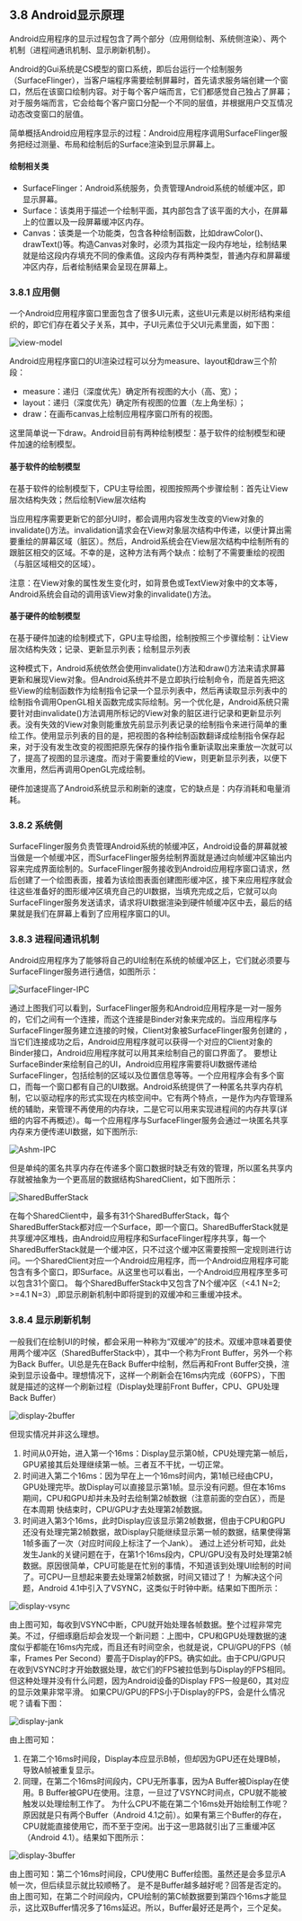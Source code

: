 ## 3.8 Android显示原理
Android应用程序的显示过程包含了两个部分（应用侧绘制、系统侧渲染）、两个机制（进程间通讯机制、显示刷新机制）。

Android的Gui系统是CS模型的窗口系统，即后台运行一个绘制服务（SurfaceFlinger），当客户端程序需要绘制屏幕时，首先请求服务端创建一个窗口，然后在该窗口绘制内容。对于每个客户端而言，它们都感觉自己独占了屏幕；对于服务端而言，它会给每个客户窗口分配一个不同的层值，并根据用户交互情况动态改变窗口的层值。

简单概括Android应用程序显示的过程：Android应用程序调用SurfaceFlinger服务把经过测量、布局和绘制后的Surface渲染到显示屏幕上。

#### 绘制相关类
* SurfaceFlinger：Android系统服务，负责管理Android系统的帧缓冲区，即显示屏幕。
* Surface：该类用于描述一个绘制平面，其内部包含了该平面的大小，在屏幕上的位置以及一段屏幕缓冲区内存。
* Canvas：该类是一个功能类，包含各种绘制函数，比如drawColor()、drawText()等。构造Canvas对象时，必须为其指定一段内存地址，绘制结果就是给这段内存填充不同的像素值。这段内存有两种类型，普通内存和屏幕缓冲区内存，后者绘制结果会呈现在屏幕上。

### 3.8.1 应用侧
一个Android应用程序窗口里面包含了很多UI元素，这些UI元素是以树形结构来组织的，即它们存在着父子关系，其中，子UI元素位于父UI元素里面，如下图：

![view-model](../img/3-2-view-model.jpg)

Android应用程序窗口的UI渲染过程可以分为measure、layout和draw三个阶段：
* measure：递归（深度优先）确定所有视图的大小（高、宽）；
* layout：递归（深度优先）确定所有视图的位置（左上角坐标）；
* draw：在画布canvas上绘制应用程序窗口所有的视图。

这里简单说一下draw。Android目前有两种绘制模型：基于软件的绘制模型和硬件加速的绘制模型。

#### 基于软件的绘制模型
在基于软件的绘制模型下，CPU主导绘图，视图按照两个步骤绘制：首先让View层次结构失效；然后绘制View层次结构

当应用程序需要更新它的部分UI时，都会调用内容发生改变的View对象的invalidate()方法。invalidation请求会在View对象层次结构中传递，以便计算出需要重绘的屏幕区域（脏区）。然后，Android系统会在View层次结构中绘制所有的跟脏区相交的区域。不幸的是，这种方法有两个缺点：绘制了不需要重绘的视图（与脏区域相交的区域）。

注意：在View对象的属性发生变化时，如背景色或TextView对象中的文本等，Android系统会自动的调用该View对象的invalidate()方法。

#### 基于硬件的绘制模型
在基于硬件加速的绘制模式下，GPU主导绘图，绘制按照三个步骤绘制：让View层次结构失效；记录、更新显示列表；绘制显示列表

这种模式下，Android系统依然会使用invalidate()方法和draw()方法来请求屏幕更新和展现View对象。但Android系统并不是立即执行绘制命令，而是首先把这些View的绘制函数作为绘制指令记录一个显示列表中，然后再读取显示列表中的绘制指令调用OpenGL相关函数完成实际绘制。另一个优化是，Android系统只需要针对由invalidate()方法调用所标记的View对象的脏区进行记录和更新显示列表。没有失效的View对象则能重放先前显示列表记录的绘制指令来进行简单的重绘工作。使用显示列表的目的是，把视图的各种绘制函数翻译成绘制指令保存起来，对于没有发生改变的视图把原先保存的操作指令重新读取出来重放一次就可以了，提高了视图的显示速度。而对于需要重绘的View，则更新显示列表，以便下次重用，然后再调用OpenGL完成绘制。

硬件加速提高了Android系统显示和刷新的速度，它的缺点是：内存消耗和电量消耗。

### 3.8.2 系统侧
SurfaceFlinger服务负责管理Android系统的帧缓冲区，Android设备的屏幕就被当做是一个帧缓冲区，而SurfaceFlinger服务绘制界面就是通过向帧缓冲区输出内容来完成界面绘制的。SurfaceFlinger服务接收到Android应用程序窗口请求，然后创建了一个绘图表面，接着为该绘图表面创建图形缓冲区，接下来应用程序就会往这些准备好的图形缓冲区填充自己的UI数据，当填充完成之后，它就可以向SurfaceFlinger服务发送请求，请求将UI数据渲染到硬件帧缓冲区中去，最后的结果就是我们在屏幕上看到了应用程序窗口的UI。

### 3.8.3 进程间通讯机制
Android应用程序为了能够将自己的UI绘制在系统的帧缓冲区上，它们就必须要与SurfaceFlinger服务进行通信，如图所示：

![SurfaceFlinger-IPC](../img/3-2-SurfaceFlinger-IPC.jpg)

通过上图我们可以看到，SurfaceFlinger服务和Android应用程序是一对一服务的，它们之间有一个连接，而这个连接是Binder对象来完成的。当应用程序与SurfaceFlinger服务建立连接的时候，Client对象被SurfaceFlinger服务创建的 ，当它们连接成功之后，Android应用程序就可以获得一个对应的Client对象的Binder接口，Android应用程序就可以用其来绘制自己的窗口界面了。 要想让SurfaceBinder来绘制自己的UI，Android应用程序需要将UI数据传递给SurfaceFlinger，包括绘制的区域以及位置信息等等。一个应用程序会有多个窗口，而每一个窗口都有自己的UI数据。Android系统提供了一种匿名共享内存机制，它以驱动程序的形式实现在内核空间中。它有两个特点，一是作为内存管理系统的辅助，来管理不再使用的内存块，二是它可以用来实现进程间的内存共享(详细的内容不再概述）。每一个应用程序与SurfaceFlinger服务会通过一块匿名共享内存来方便传递UI数据，如下图所示:

![Ashm-IPC](../img/3-2-Ashm-IPC.jpg)

但是单纯的匿名共享内存在传递多个窗口数据时缺乏有效的管理，所以匿名共享内存就被抽象为一个更高层的数据结构SharedClient，如下图所示：

![SharedBufferStack](../img/3-2-SharedBufferStack.jpg)

在每个SharedClient中，最多有31个SharedBufferStack，每个SharedBufferStack都对应一个Surface，即一个窗口。SharedBufferStack就是共享缓冲区堆栈，由Android应用程序和SurfaceFlinger程序共享，每一个SharedBufferStack就是一个缓冲区，只不过这个缓冲区需要按照一定规则进行访问。一个SharedClient对应一个Android应用程序，而一个Android应用程序可能包含有多个窗口，即Surface。从这里也可以看出，一个Android应用程序至多可以包含31个窗口。
每个SharedBufferStack中又包含了N个缓冲区（<4.1 N=2; >=4.1 N=3）,即显示刷新机制中即将提到的双缓冲和三重缓冲技术。

### 3.8.4 显示刷新机制
一般我们在绘制UI的时候，都会采用一种称为“双缓冲”的技术。双缓冲意味着要使用两个缓冲区（SharedBufferStack中），其中一个称为Front Buffer，另外一个称为Back Buffer。UI总是先在Back Buffer中绘制，然后再和Front Buffer交换，渲染到显示设备中。理想情况下，这样一个刷新会在16ms内完成（60FPS），下图就是描述的这样一个刷新过程（Display处理前Front Buffer，CPU、GPU处理Back Buffer）

![display-2buffer](../img/3-2-display-2buffer.jpg)

但现实情况并非这么理想。
1. 时间从0开始，进入第一个16ms：Display显示第0帧，CPU处理完第一帧后，GPU紧接其后处理继续第一帧。三者互不干扰，一切正常。
2. 时间进入第二个16ms：因为早在上一个16ms时间内，第1帧已经由CPU，GPU处理完毕。故Display可以直接显示第1帧。显示没有问题。但在本16ms期间，CPU和GPU却并未及时去绘制第2帧数据（注意前面的空白区），而是在本周期
快结束时，CPU/GPU才去处理第2帧数据。
3. 时间进入第3个16ms，此时Display应该显示第2帧数据，但由于CPU和GPU还没有处理完第2帧数据，故Display只能继续显示第一帧的数据，结果使得第1帧多画了一次（对应时间段上标注了一个Jank）。
通过上述分析可知，此处发生Jank的关键问题在于，在第1个16ms段内，CPU/GPU没有及时处理第2帧数据。原因很简单，CPU可能是在忙别的事情，不知道该到处理UI绘制的时间了。可CPU一旦想起来要去处理第2帧数据，时间又错过了！
为解决这个问题，Android 4.1中引入了VSYNC，这类似于时钟中断。结果如下图所示：

![display-vsync](../img/3-2-display-vsync.jpg)

由上图可知，每收到VSYNC中断，CPU就开始处理各帧数据。整个过程非常完美。不过，仔细琢磨后却会发现一个新问题：上图中，CPU和GPU处理数据的速度似乎都能在16ms内完成，而且还有时间空余，也就是说，CPU/GPU的FPS（帧率，Frames Per Second）要高于Display的FPS。确实如此。由于CPU/GPU只在收到VSYNC时才开始数据处理，故它们的FPS被拉低到与Display的FPS相同。但这种处理并没有什么问题，因为Android设备的Display FPS一般是60，其对应的显示效果非常平滑。
如果CPU/GPU的FPS小于Display的FPS，会是什么情况呢？请看下图：

![display-jank](../img/3-2-display-jank.jpg)

由上图可知：
1. 在第二个16ms时间段，Display本应显示B帧，但却因为GPU还在处理B帧，导致A帧被重复显示。
2. 同理，在第二个16ms时间段内，CPU无所事事，因为A Buffer被Display在使用。B Buffer被GPU在使用。注意，一旦过了VSYNC时间点，CPU就不能被触发以处理绘制工作了。
为什么CPU不能在第二个16ms处开始绘制工作呢？原因就是只有两个Buffer（Android 4.1之前）。如果有第三个Buffer的存在，CPU就能直接使用它，而不至于空闲。出于这一思路就引出了三重缓冲区（Android 4.1）。结果如下图所示：

![display-3buffer](../img/3-2-display-3buffer.jpg)

由上图可知：第二个16ms时间段，CPU使用C Buffer绘图。虽然还是会多显示A帧一次，但后续显示就比较顺畅了。
是不是Buffer越多越好呢？回答是否定的。由上图可知，在第二个时间段内，CPU绘制的第C帧数据要到第四个16ms才能显示，这比双Buffer情况多了16ms延迟。所以，Buffer最好还是两个，三个足矣。
